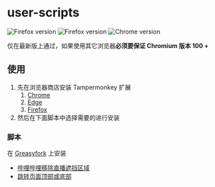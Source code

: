 # user-scripts

<img src="https://img.shields.io/badge/Firefox-Latest-brightgreen?style=flat-square" alt="Firefox version"> <img src="https://img.shields.io/badge/Edge-Latest-brightgreen?style=flat-square" alt="Firefox version"> <img src="https://img.shields.io/badge/Chrome-Latest-brightgreen?style=flat-square" alt="Chrome version">

仅在最新版上通过，如果使用其它浏览器**必须要保证 Chromium 版本 100 +**

## 使用

1. 先在浏览器商店安装 Tampermonkey 扩展
   1. [Chrome](https://chrome.google.com/webstore/detail/tampermonkey/dhdgffkkebhmkfjojejmpbldmpobfkfo)
   2. [Edge](https://microsoftedge.microsoft.com/addons/detail/tampermonkey/iikmkjmpaadaobahmlepeloendndfphd)
   3. [Firefox](https://addons.mozilla.org/zh-CN/firefox/addon/tampermonkey/)
2. 然后在下面脚本中选择需要的进行安装

### 脚本

在 [Greasyfork](https://greasyfork.org) 上安装

- [哔哩哔哩移除直播遮挡区域](https://greasyfork.org/zh-CN/scripts/496649-%E5%93%94%E5%93%A9%E5%93%94%E5%93%A9%E7%A7%BB%E9%99%A4%E7%9B%B4%E6%92%AD%E9%81%AE%E6%8C%A1%E5%8C%BA%E5%9F%9F?locale_override=1)
- [跳转页面顶部或底部](https://greasyfork.org/en/scripts/465916-jump-to-top-bottom)
